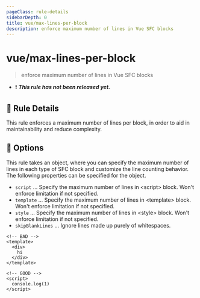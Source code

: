 ```yaml
---
pageClass: rule-details
sidebarDepth: 0
title: vue/max-lines-per-block
description: enforce maximum number of lines in Vue SFC blocks
---
```

# vue/max-lines-per-block

> enforce maximum number of lines in Vue SFC blocks

- :exclamation: <badge text="This rule has not been released yet." vertical="middle" type="error"> ***This rule has not been released yet.*** </badge>

## :book: Rule Details

This rule enforces a maximum number of lines per block, in order to aid in maintainability and reduce complexity.

## :wrench: Options

This rule takes an object, where you can specify the maximum number of lines in each type of SFC block and customize the line counting behavior.
The following properties can be specified for the object.

- `script` ... Specify the maximum number of lines in &lt;script&gt; block. Won't enforce limitation if not specified.
- `template` ... Specify the maximum number of lines in &lt;template&gt; block. Won't enforce limitation if not specified.
- `style` ... Specify the maximum number of lines in &lt;style&gt; block. Won't enforce limitation if not specified.
- `skipBlankLines` ... Ignore lines made up purely of whitespaces.

<eslint-code-block :rules="{'vue/max-lines-per-block': ['error', { template: 2 }]}">

```vue
<!-- BAD -->
<template>
  <div>
    hi
  </div>
</template>
```

</eslint-code-block>

<eslint-code-block :rules="{'vue/max-lines-per-block': ['error', { template: 1 }]}">

```vue
<!-- GOOD -->
<script>
  console.log(1)
</script>
```

